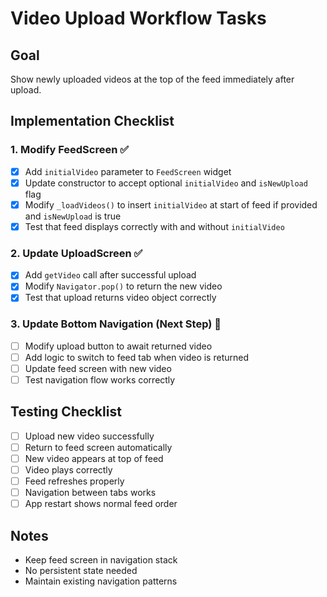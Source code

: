# Video Upload Workflow Tasks

## Goal
Show newly uploaded videos at the top of the feed immediately after upload.

## Implementation Checklist

### 1. Modify FeedScreen ✅
- [x] Add `initialVideo` parameter to `FeedScreen` widget
- [x] Update constructor to accept optional `initialVideo` and `isNewUpload` flag
- [x] Modify `_loadVideos()` to insert `initialVideo` at start of feed if provided and `isNewUpload` is true
- [x] Test that feed displays correctly with and without `initialVideo`

### 2. Update UploadScreen ✅
- [x] Add `getVideo` call after successful upload
- [x] Modify `Navigator.pop()` to return the new video
- [x] Test that upload returns video object correctly

### 3. Update Bottom Navigation (Next Step) 🚧
- [ ] Modify upload button to await returned video
- [ ] Add logic to switch to feed tab when video is returned
- [ ] Update feed screen with new video
- [ ] Test navigation flow works correctly

## Testing Checklist
- [ ] Upload new video successfully
- [ ] Return to feed screen automatically
- [ ] New video appears at top of feed
- [ ] Video plays correctly
- [ ] Feed refreshes properly
- [ ] Navigation between tabs works
- [ ] App restart shows normal feed order

## Notes
- Keep feed screen in navigation stack
- No persistent state needed
- Maintain existing navigation patterns 